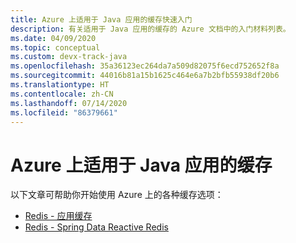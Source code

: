 ```yaml
---
title: Azure 上适用于 Java 应用的缓存快速入门
description: 有关适用于 Java 应用的缓存的 Azure 文档中的入门材料列表。
ms.date: 04/09/2020
ms.topic: conceptual
ms.custom: devx-track-java
ms.openlocfilehash: 35a36123ec264da7a509d82075f6ecd752652f8a
ms.sourcegitcommit: 44016b81a15b1625c464e6a7b2bfb55938df20b6
ms.translationtype: HT
ms.contentlocale: zh-CN
ms.lasthandoff: 07/14/2020
ms.locfileid: "86379661"
---
```

# <a name="caching-for-java-apps-on-azure"></a>Azure 上适用于 Java 应用的缓存

以下文章可帮助你开始使用 Azure 上的各种缓存选项：

- [Redis - 应用缓存](/azure/azure-cache-for-redis/cache-java-get-started)
- [Redis - Spring Data Reactive Redis](/azure/developer/java/spring-framework/configure-spring-boot-initializer-java-app-with-redis-cache)
